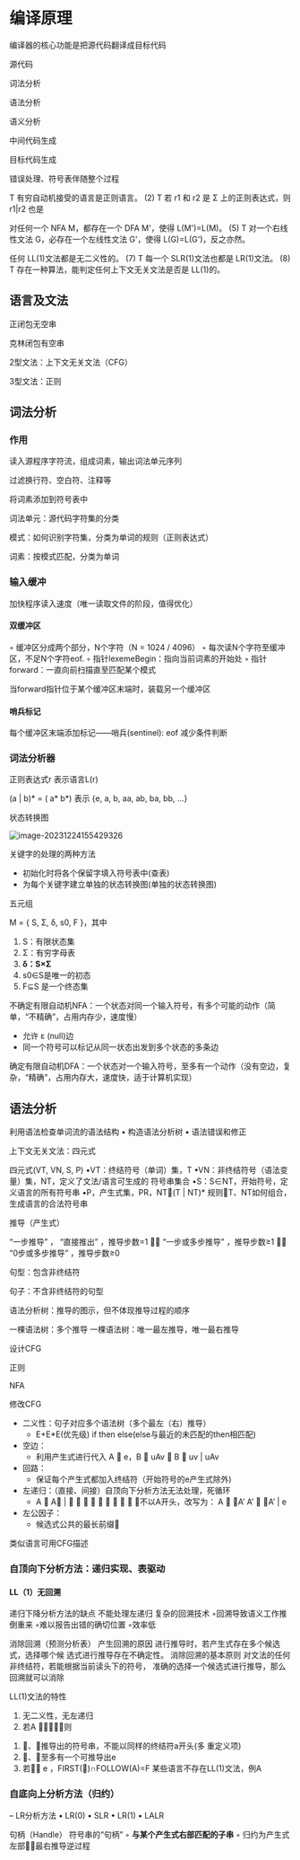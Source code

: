 # 编译原理







编译器的核心功能是把源代码翻译成目标代码



源代码

词法分析

语法分析

语义分析

中间代码生成

目标代码生成



错误处理、符号表伴随整个过程



T 有穷自动机接受的语言是正则语言。
(2) T 若 r1 和 r2 是 Σ 上的正则表达式，则 r1|r2 也是

对任何一个 NFA M，都存在一个 DFA M'，使得 L(M')=L(M)。
(5) T 对一个右线性文法 G，必存在一个左线性文法 G'，使得 L(G)=L(G')，反之亦然。

任何 LL(1)文法都是无二义性的。
(7) T 每一个 SLR(1)文法也都是 LR(1)文法。
(8) T 存在一种算法，能判定任何上下文无关文法是否是 LL(1)的。















## 语言及文法

正闭包无空串

克林闭包有空串



2型文法：上下文无关文法（CFG）



3型文法：正则





## 词法分析

### 作用

读入源程序字符流，组成词素，输出词法单元序列

过滤换行符、空白符、注释等

将词素添加到符号表中



词法单元：源代码字符集的分类

模式：如何识别字符集，分类为单词的规则（正则表达式）

词素：按模式匹配，分类为单词



### 输入缓冲

加快程序读入速度（唯一读取文件的阶段，值得优化）

#### 双缓冲区
◦ 缓冲区分成两个部分，N个字符（N = 1024 / 4096）
◦ 每次读N个字符至缓冲区，不足N个字符eof.
◦ 指针lexemeBegin：指向当前词素的开始处
◦ 指针forward：一直向前扫描直至匹配某个模式

当forward指针位于某个缓冲区末端时，装载另一个缓冲区



#### 哨兵标记

每个缓冲区末端添加标记——哨兵(sentinel): eof
减少条件判断



### 词法分析器

正则表达式r 表示语言L(r)

(a | b)\* = ( a\* b*)   表示 {e, a, b, aa, ab, ba, bb, …}



状态转换图

![image-20231224155429326](https://s2.loli.net/2023/12/24/QeGoWYbXuxjiJrk.png)

关键字的处理的两种方法

- 初始化时将各个保留字填入符号表中(查表)
- 为每个关键字建立单独的状态转换图(单独的状态转换图)

 

五元组

M = { S, Σ, δ, s0, F }，其中
1. S：有限状态集
2. Σ：有穷字母表
3. **δ：S×Σ**
4. s0∈S是唯一的初态
5. F⊆S 是一个终态集

不确定有限自动机NFA：一个状态对同一个输入符号，有多个可能的动作（简单，“不精确”，占用内存少，速度慢）

- 允许 ε (null)边
-  同一个符号可以标记从同一状态出发到多个状态的多条边

确定有限自动机DFA：一个状态对一个输入符号，至多有一个动作（没有空边，复杂，“精确”，占用内存大，速度快，适于计算机实现）

















## 语法分析

利用语法检查单词流的语法结构
• 构造语法分析树
• 语法错误和修正



上下文无关文法：四元式

四元式(VT, VN, S, P)
•VT：终结符号（单词）集，T
•VN：非终结符号（语法变量）集，NT，定义了文法/语言可生成的
符号串集合
•S：S∈NT，开始符号，定义语言的所有符号串
•P，产生式集，PR，NT(T | NT)*
规则T、NT如何组合，生成语言的合法符号串



推导（产生式）

“一步推导”
，
“直接推出”
，推导步数=1
，
“一步或多步推导”
，推导步数≥1
，
“0步或多步推导”
，推导步数≥0

句型：包含非终结符

句子：不含非终结符的句型



语法分析树：推导的图示，但不体现推导过程的顺序



一棵语法树：多个推导
一棵语法树：唯一最左推导，唯一最右推导



设计CFG

正则

NFA



修改CFG

- 二义性：句子对应多个语法树（多个最左（右）推导）
  - E+E*E(优先级)  if then else(else与最近的未匹配的then相匹配)
- 空边：
  - 利用产生式进行代入
    A  e，B  uAv  B  uv | uAv
- 回路：
  - 保证每个产生式都加入终结符（开始符号的e产生式除外)
- 左递归：（直接、间接）自顶向下分析方法无法处理，死循环 
  - A  A |         
    不以A开头，改写为：
    A  A’
    A’  A’ | e
- 左公因子：
  - 候选式公共的最长前缀



类似语言可用CFG描述













### 自顶向下分析方法：递归实现、表驱动



#### LL（1）无回溯



递归下降分析方法的缺点
不能处理左递归
复杂的回溯技术
◦回溯导致语义工作推倒重来
◦难以报告出错的确切位置
◦效率低



消除回溯（预测分析表）
产生回溯的原因
进行推导时，若产生式存在多个候选式，选择哪个候
选式进行推导存在不确定性。
消除回溯的基本原则
对文法的任何非终结符，若能根据当前读头下的符号，
准确的选择一个候选式进行推导，那么回溯就可以消除



LL(1)文法的特性
1. 无二义性，无左递归
2. 若A ，则
1) 、推导出的符号串，不能以同样的终结符a开头(多
重定义项)
2) 、至多有一个可推导出e
3) 若 e ，FIRST()∩FOLLOW(A)=F
某些语言不存在LL(1)文法，例A













### 自底向上分析方法（归约）
– LR分析方法
• LR(0) • SLR
• LR(1) • LALR



句柄（Handle）
符号串的“句柄”
◦ **与某个产生式右部匹配的子串**
◦ 归约为产生式左部最右推导逆过程
